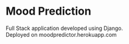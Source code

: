 # Mood Prediction
Full Stack application developed using Django.  
Deployed on moodpredictor.herokuapp.com
